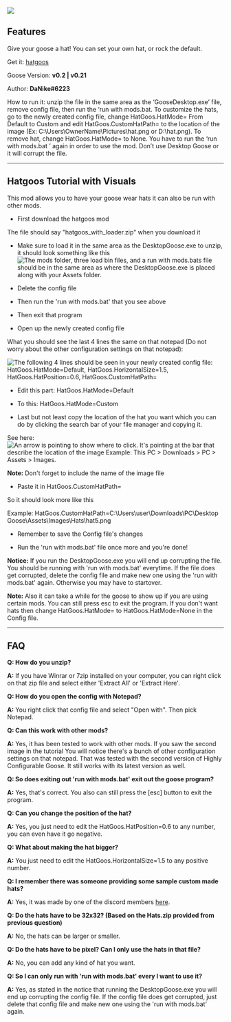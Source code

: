 ![](https://i.imgur.com/Z6yETNS.png)

## Features

Give your goose a hat! You can set your own hat, or rock the default.

Get it: [hatgoos](https://cdn.discordapp.com/attachments/672363951232778251/673005959211253781/hatgoos_with_loader.zip)

Goose Version: **v0.2 \| v0.21**

Author: **DaNike#6223**

How to run it: unzip the file in the same area as the ‘GooseDesktop.exe’ file,
remove config file, then run the ‘run with mods.bat.
To customize the hats, go to the newly created config file,
change HatGoos.HatMode= From Default to Custom and
edit HatGoos.CustomHatPath= to the location of the image
(Ex: C:\Users\OwnerName\Pictures\hat.png or D:\hat.png).
To remove hat, change HatGoos.HatMode= to None.
You have to run the ‘run with mods.bat ’ again in order to use the mod.
Don’t use Desktop Goose or it will corrupt the file.

---

## Hatgoos Tutorial with Visuals

This mod allows you to have your goose wear hats it can also be run with other mods.

* First download the hatgoos mod

The file should say "hatgoos_with_loader.zip" when you download it

* Make sure to load it in the same area as the DesktopGoose.exe to unzip, it should look something like this
![The mods folder, three load bin files, and a run with mods.bats file should be in the same area as where the DesktopGoose.exe is placed along with your Assets folder.](https://raw.githubusercontent.com/DesktopGooseUnofficial/ResourceHub-Images/master/Hatgoos/part%201.png "The mods folder, three load bin files, and a run with mods.bats file should be in the same area as where the DesktopGoose.exe is placed along with your Assets folder.")

* Delete the config file

* Then run the 'run with mods.bat' that you see above

* Then exit that program

* Open up the newly created config file

What you should see the last 4 lines the same on that notepad (Do not worry about the other configuration settings on that notepad):

![The following 4 lines should be seen in your newly created config file: HatGoos.HatMode=Default, HatGoos.HorizontalSize=1.5, HatGoos.HatPosition=0.6, HatGoos.CustomHatPath=](https://raw.githubusercontent.com/DesktopGooseUnofficial/ResourceHub-Images/master/Hatgoos/part%202.png "The following 4 lines that will be added to your config file: HatGoos.HatMode=Default, HatGoos.HorizontalSize=1.5, HatGoos.HatPosition=0.6, HatGoos.CustomHatPath=")

* Edit this part:
HatGoos.HatMode=Default

* To this:
HatGoos.HatMode=Custom

* Last but not least copy the location of the hat you want which you can do by clicking the search bar of your file manager and copying it.

See here:
![An arrow is pointing to show where to click. It's pointing at the bar that describe the location of the image Example: This PC > Downloads > PC > Assets > Images.](https://raw.githubusercontent.com/DesktopGooseUnofficial/ResourceHub-Images/master/Hatgoos/part%203.png "An arrow is pointing the to a bar that describe the location of the image Example: This PC > Downloads > PC > Assets > Images.")

**Note:** Don't forget to include the name of the image file

* Paste it in HatGoos.CustomHatPath=

So it should look more like this

Example:
HatGoos.CustomHatPath=C:\Users\user\Downloads\PC\Desktop Goose\Assets\Images\Hats\hat5.png

* Remember to save the Config file's changes

* Run the 'run with mods.bat' file once more and you're done!

**Notice:** If you run the DesktopGoose.exe you will end up corrupting the file. You should be running with 'run with mods.bat' everytime. If the file does get corrupted, delete the config file and make new one using the 'run with mods.bat' again. Otherwise you may have to startover.

**Note:** Also it can take a while for the goose to show up if you are using certain mods. You can still press esc to exit the program. If you don't want hats then change HatGoos.HatMode= to HatGoos.HatMode=None in the Config file.

---

## FAQ

**Q: How do you unzip?**

**A:** If you have Winrar or 7zip installed on your computer, you can right click on that zip file and select either 'Extract All' or 'Extract Here'.

**Q: How do you open the config with Notepad?**

**A:** You right click that config file and select "Open with". Then pick Notepad.

**Q: Can this work with other mods?**

**A:** Yes, it has been tested to work with other mods. If you saw the second image in the tutorial You will notice there's a bunch of other configuration settings on that notepad. That was tested with the second version of Highly Configurable Goose. It still works with its latest version as well.

**Q: So does exiting out 'run with mods.bat' exit out the goose program?**

**A:** Yes, that's correct. You also can still press the [esc] button to exit the program.

**Q: Can you change the position of the hat?**

**A:** Yes, you just need to edit the HatGoos.HatPosition=0.6 to any number, you can even have it go negative.

**Q: What about making the hat bigger?**

**A:** You just need to edit the HatGoos.HorizontalSize=1.5 to any positive number.

**Q: I remember there was someone providing some sample custom made hats?**

**A:** Yes, it was made by one of the discord members [here](https://cdn.discordapp.com/attachments/672263146240737280/674417818741112832/Hats.zip).

**Q: Do the hats have to be 32x32? (Based on the Hats.zip provided from previous question)**

**A:** No, the hats can be larger or smaller.

**Q: Do the hats have to be pixel? Can I only use the hats in that file?**

**A:** No, you can add any kind of hat you want.

**Q: So I can only run with 'run with mods.bat' every I want to use it?**

**A:** Yes, as stated in the notice that running the DesktopGoose.exe you will end up corrupting the config file. If the config file does get corrupted, just delete that config file and make new one using the 'run with mods.bat' again.
